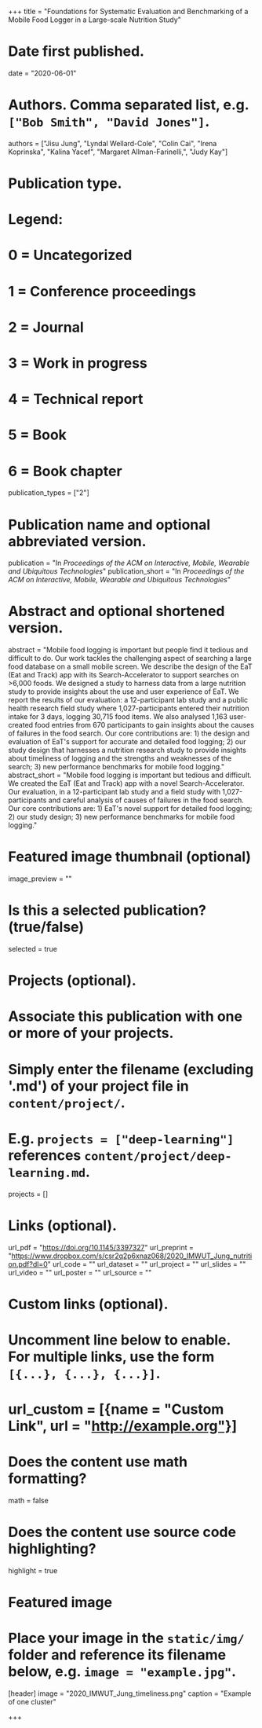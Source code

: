 +++
title = "Foundations for Systematic Evaluation and Benchmarking of a Mobile Food Logger in a Large-scale Nutrition Study"

# Date first published.
date = "2020-06-01"

# Authors.  Comma separated list, e.g. `["Bob Smith", "David Jones"]`.
authors = ["Jisu Jung", "Lyndal Wellard-Cole", "Colin Cai", "Irena Koprinska", "Kalina Yacef", "Margaret Allman-Farinelli,", "Judy Kay"]

# Publication type.
# Legend:
# 0 = Uncategorized
# 1 = Conference proceedings
# 2 = Journal
# 3 = Work in progress
# 4 = Technical report
# 5 = Book
# 6 = Book chapter
publication_types = ["2"]

# Publication name and optional abbreviated version.
publication = "In *Proceedings of the ACM on Interactive, Mobile, Wearable and Ubiquitous Technologies*"
publication_short = "In *Proceedings of the ACM on Interactive, Mobile, Wearable and Ubiquitous Technologies*"

# Abstract and optional shortened version.
abstract = "Mobile food logging is important but people find it tedious and difficult to do. Our work tackles the challenging aspect of searching a large food database on a small mobile screen. We describe the design of the EaT (Eat and Track) app with its Search-Accelerator to support searches on >6,000 foods. We designed a study to harness data from a large nutrition study to provide insights about the use and user experience of EaT. We report the results of our evaluation: a 12-participant lab study and a public health research field study where 1,027-participants entered their nutrition intake for 3 days, logging 30,715 food items. We also analysed 1,163 user-created food entries from 670 participants to gain insights about the causes of failures in the food search. Our core contributions are: 1) the design and evaluation of EaT's support for accurate and detailed food logging; 2) our study design that harnesses a nutrition research study to provide insights about timeliness of logging and the strengths and weaknesses of the search; 3) new performance benchmarks for mobile food logging."
abstract_short = "Mobile food logging is important but tedious and difficult. We created the EaT (Eat and Track) app with a novel Search-Accelerator. Our evaluation, in a 12-participant lab study and a field study with 1,027-participants and careful analysis of causes of failures in the food search. Our core contributions are: 1) EaT's novel support for detailed food logging; 2) our study design; 3) new performance benchmarks for mobile food logging."


# Featured image thumbnail (optional)
image_preview = ""

# Is this a selected publication? (true/false)
selected = true

# Projects (optional).
#   Associate this publication with one or more of your projects.
#   Simply enter the filename (excluding '.md') of your project file in `content/project/`.
#   E.g. `projects = ["deep-learning"]` references `content/project/deep-learning.md`.
projects = []

# Links (optional).
url_pdf = "https://doi.org/10.1145/3397327"
url_preprint = "https://www.dropbox.com/s/csr2q2p6xnaz068/2020_IMWUT_Jung_nutrition.pdf?dl=0"
url_code = ""
url_dataset = ""
url_project = ""
url_slides = ""
url_video = ""
url_poster = ""
url_source = ""

# Custom links (optional).
#   Uncomment line below to enable. For multiple links, use the form `[{...}, {...}, {...}]`.
# url_custom = [{name = "Custom Link", url = "http://example.org"}]

# Does the content use math formatting?
math = false

# Does the content use source code highlighting?
highlight = true

# Featured image
# Place your image in the `static/img/` folder and reference its filename below, e.g. `image = "example.jpg"`.
[header]
image = "2020_IMWUT_Jung_timeliness.png"
caption = "Example of one cluster"

+++


